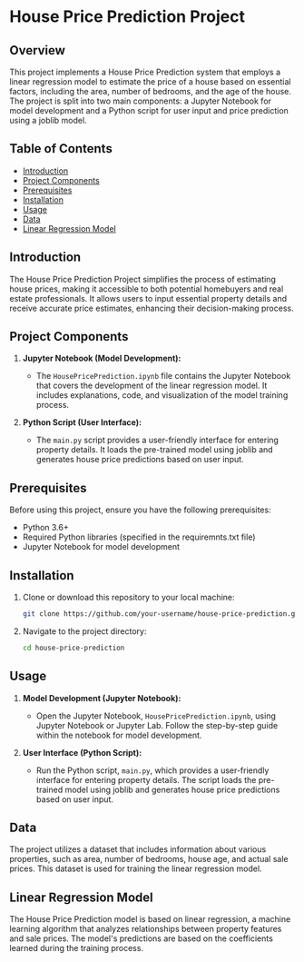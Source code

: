# House Price Prediction Project

## Overview

This project implements a House Price Prediction system that employs a linear regression model to estimate the price of a house based on essential factors, including the area, number of bedrooms, and the age of the house. The project is split into two main components: a Jupyter Notebook for model development and a Python script for user input and price prediction using a joblib model.

## Table of Contents

- [Introduction](#introduction)
- [Project Components](#project-components)
- [Prerequisites](#prerequisites)
- [Installation](#installation)
- [Usage](#usage)
- [Data](#data)
- [Linear Regression Model](#linear-regression-model)


## Introduction

The House Price Prediction Project simplifies the process of estimating house prices, making it accessible to both potential homebuyers and real estate professionals. It allows users to input essential property details and receive accurate price estimates, enhancing their decision-making process.

## Project Components

1. **Jupyter Notebook (Model Development):** 
    - The `HousePricePrediction.ipynb` file contains the Jupyter Notebook that covers the development of the linear regression model. It includes explanations, code, and visualization of the model training process.

2. **Python Script (User Interface):**
    - The `main.py` script provides a user-friendly interface for entering property details. It loads the pre-trained model using joblib and generates house price predictions based on user input.

## Prerequisites

Before using this project, ensure you have the following prerequisites:

- Python 3.6+
- Required Python libraries (specified in the requiremnts.txt file)
- Jupyter Notebook for model development

## Installation

1. Clone or download this repository to your local machine:

   ```bash
   git clone https://github.com/your-username/house-price-prediction.git
   ```

2. Navigate to the project directory:

   ```bash
   cd house-price-prediction
   ```

## Usage

1. **Model Development (Jupyter Notebook):**
    - Open the Jupyter Notebook, `HousePricePrediction.ipynb`, using Jupyter Notebook or Jupyter Lab. Follow the step-by-step guide within the notebook for model development.

2. **User Interface (Python Script):**
    - Run the Python script, `main.py`, which provides a user-friendly interface for entering property details. The script loads the pre-trained model using joblib and generates house price predictions based on user input.

## Data

The project utilizes a dataset that includes information about various properties, such as area, number of bedrooms, house age, and actual sale prices. This dataset is used for training the linear regression model.

## Linear Regression Model

The House Price Prediction model is based on linear regression, a machine learning algorithm that analyzes relationships between property features and sale prices. The model's predictions are based on the coefficients learned during the training process.



